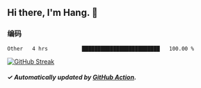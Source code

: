 ## Hi there, I'm Hang. 👋

### 编码

<!--START_SECTION:waka-->

```text
Other   4 hrs           █████████████████████████   100.00 %
```

<!--END_SECTION:waka-->

[![GitHub Streak](https://github-readme-streak-stats.herokuapp.com?user=huhuhang&hide_border=true&date_format=%5BY.%5Dn.j)](https://git.io/streak-stats)

##### ✓ Automatically updated by [GitHub Action](https://github.com/huhuhang/huhuhang/actions).
